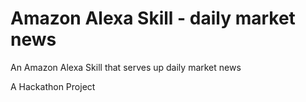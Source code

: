 # Amazon Alexa Skill - daily market news

An Amazon Alexa Skill that serves up daily market news

A Hackathon Project
